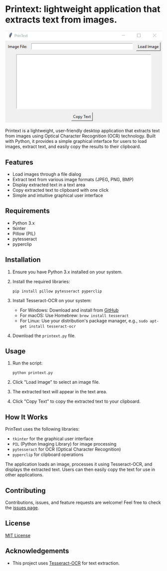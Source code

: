 # Printext: lightweight application that extracts text from images.

![LLModel Chat Demo](https://raw.githubusercontent.com/LMLK-seal/Printext/main/Printext.gif)

Printext is a lightweight, user-friendly desktop application that extracts text from images using Optical Character Recognition (OCR) technology. Built with Python, it provides a simple graphical interface for users to load images, extract text, and easily copy the results to their clipboard.

## Features

- Load images through a file dialog
- Extract text from various image formats (JPEG, PNG, BMP)
- Display extracted text in a text area
- Copy extracted text to clipboard with one click
- Simple and intuitive graphical user interface

## Requirements

- Python 3.x
- tkinter
- Pillow (PIL)
- pytesseract
- pyperclip

## Installation

1. Ensure you have Python 3.x installed on your system.
2. Install the required libraries:

   ```
   pip install pillow pytesseract pyperclip
   ```

3. Install Tesseract-OCR on your system:
   - For Windows: Download and install from [GitHub](https://github.com/UB-Mannheim/tesseract/wiki)
   - For macOS: Use Homebrew: `brew install tesseract`
   - For Linux: Use your distribution's package manager, e.g., `sudo apt-get install tesseract-ocr`

4. Download the `printext.py` file.

## Usage

1. Run the script:

   ```
   python printext.py
   ```

2. Click "Load Image" to select an image file.
3. The extracted text will appear in the text area.
4. Click "Copy Text" to copy the extracted text to your clipboard.

## How It Works

PrinText uses the following libraries:
- `tkinter` for the graphical user interface
- `PIL` (Python Imaging Library) for image processing
- `pytesseract` for OCR (Optical Character Recognition)
- `pyperclip` for clipboard operations

The application loads an image, processes it using Tesseract-OCR, and displays the extracted text. Users can then easily copy the text for use in other applications.

## Contributing

Contributions, issues, and feature requests are welcome! Feel free to check the [issues page](link-to-your-issues-page).

## License

[MIT License](link-to-your-license-file)

## Acknowledgements

- This project uses [Tesseract-OCR](https://github.com/tesseract-ocr/tesseract) for text extraction.
